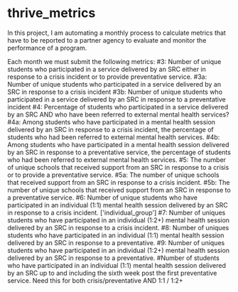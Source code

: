 # thrive_metrics
In this project, I am automating a monthly process to calculate metrics that have to be reported to a partner agency to evaluate and monitor the performance of a program.

Each month we must submit the following metrics:
#3: Number of unique students who participated in a service delivered by an SRC either in response to a crisis incident or to provide preventative service.
#3a: Number of unique students who participated in a service delivered by an SRC in response to a crisis incident #3b: Number of unique students who participated in a service delivered by an SRC in response to a preventative incident
#4: Percentage of students who participated in a service delivered by an SRC AND who have been referred to external mental health services?
#4a: Among students who have participated in a mental health session delivered by an SRC in response to a crisis incident, the percentage of students who had been referred to external mental health services.
#4b: Among students who have participated in a mental health session delivered by an SRC in response to a preventative service, the percentage of students who had been referred to external mental health services.
#5: The number of unique schools that received support from an SRC in response to a crisis or to provide a preventative service.
#5a: The number of unique schools that received support from an SRC in response to a crisis incident.
#5b: The number of unique schools that received support from an SRC in response to a preventative service.
#6: Number of unique students who have participated in an individual (1:1) mental health session delivered by an SRC in response to a crisis incident. ['individual_group']
#7: Number of uniques students who have participated in an individual (1:2+) mental health session delivered by an SRC in response to a crisis incident.
#8: Number of uniques students who have participated in an individual (1:1) mental health session delivered by an SRC in response to a preventative.
#9: Number of uniques students who have participated in an individual (1:2+) mental health session delivered by an SRC in response to a preventative.
#Number of students who have participated in an individual (1:1) mental health session delivered by an SRC up to and including the sixth week post the first preventative service. Need this for both crisis/preventative AND 1:1 / 1:2+
